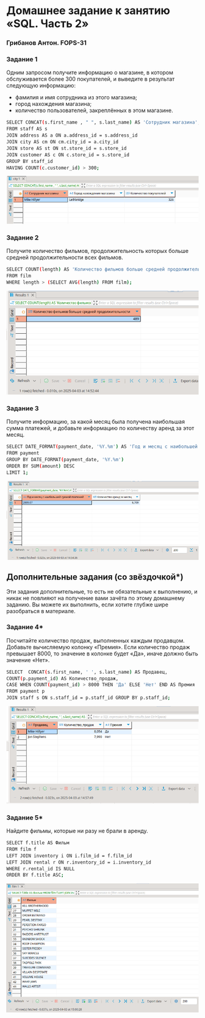 # Домашнее задание к занятию «SQL. Часть 2»

### Грибанов Антон. FOPS-31

### Задание 1

Одним запросом получите информацию о магазине, в котором обслуживается более 300 покупателей, и выведите в результат следующую информацию: 
- фамилия и имя сотрудника из этого магазина;
- город нахождения магазина;
- количество пользователей, закреплённых в этом магазине.

```bash
SELECT CONCAT(s.first_name , " ", s.last_name) AS 'Сотрудник магазина', cm.city AS 'Город нахождения магазина', COUNT(c.customer_id) AS 'Количество покупателей'
FROM staff AS s
JOIN address AS a ON a.address_id = s.address_id
JOIN city AS cm ON cm.city_id = a.city_id
JOIN store AS st ON st.store_id = s.store_id
JOIN customer AS c ON c.store_id = s.store_id
GROUP BY staff_id
HAVING COUNT(c.customer_id) > 300;
```

 ![bd_004](https://github.com/Qshar1408/bd_homework_04/blob/main/img/bd_04_001.png)

### Задание 2

Получите количество фильмов, продолжительность которых больше средней продолжительности всех фильмов.

```bash
SELECT COUNT(length) AS 'Количество фильмов больше средней продолжительности'
FROM film
WHERE length > (SELECT AVG(length) FROM film);
```

 ![bd_004](https://github.com/Qshar1408/bd_homework_04/blob/main/img/bd_04_002.png)

### Задание 3

Получите информацию, за какой месяц была получена наибольшая сумма платежей, и добавьте информацию по количеству аренд за этот месяц.

```bash
SELECT DATE_FORMAT(payment_date, '%Y.%m') AS 'Год и месяц c наибольшей суммой платежей', COUNT(rental_id) AS 'Количество аренд за месяц'
FROM payment
GROUP BY DATE_FORMAT(payment_date, '%Y.%m')
ORDER BY SUM(amount) DESC
LIMIT 1;
```

 ![bd_004](https://github.com/Qshar1408/bd_homework_04/blob/main/img/bd_04_003.png)

## Дополнительные задания (со звёздочкой*)
Эти задания дополнительные, то есть не обязательные к выполнению, и никак не повлияют на получение вами зачёта по этому домашнему заданию. Вы можете их выполнить, если хотите глубже шире разобраться в материале.

### Задание 4*

Посчитайте количество продаж, выполненных каждым продавцом. Добавьте вычисляемую колонку «Премия». Если количество продаж превышает 8000, то значение в колонке будет «Да», иначе должно быть значение «Нет».

```bash
SELECT  CONCAT(s.first_name, ' ', s.last_name) AS Продавец,
COUNT(p.payment_id) AS Количество_продаж,
CASE WHEN COUNT(payment_id) > 8000 THEN 'Да' ELSE 'Нет' END AS Премия
FROM payment p
JOIN staff s ON s.staff_id = p.staff_id GROUP BY p.staff_id;
```

![bd_004](https://github.com/Qshar1408/bd_homework_04/blob/main/img/bd_04_004.png)

### Задание 5*

Найдите фильмы, которые ни разу не брали в аренду.

```bash
SELECT f.title AS Фильм
FROM film f
LEFT JOIN inventory i ON i.film_id = f.film_id
LEFT JOIN rental r ON r.inventory_id = i.inventory_id
WHERE r.rental_id IS NULL
ORDER BY f.title ASC;
```

![bd_004](https://github.com/Qshar1408/bd_homework_04/blob/main/img/bd_04_005.png)
